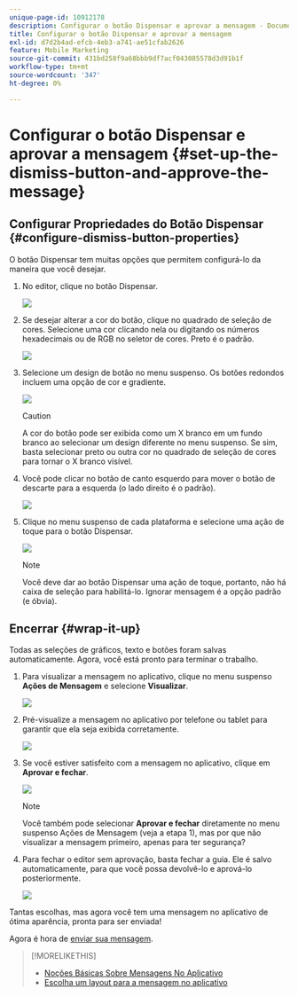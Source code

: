 ```yaml
---
unique-page-id: 10912178
description: Configurar o botão Dispensar e aprovar a mensagem - Documentação do Marketo - Documentação do produto
title: Configurar o botão Dispensar e aprovar a mensagem
exl-id: d7d2b4ad-efcb-4eb3-a741-ae51cfab2626
feature: Mobile Marketing
source-git-commit: 431bd258f9a68bbb9df7acf043085578d3d91b1f
workflow-type: tm+mt
source-wordcount: '347'
ht-degree: 0%

---
```


# Configurar o botão Dispensar e aprovar a mensagem {#set-up-the-dismiss-button-and-approve-the-message}

## Configurar Propriedades do Botão Dispensar  {#configure-dismiss-button-properties}

O botão Dispensar tem muitas opções que permitem configurá-lo da maneira que você desejar.

1. No editor, clique no botão Dispensar.

   ![](assets/image2016-5-9-10-3a23-3a37.png)

1. Se desejar alterar a cor do botão, clique no quadrado de seleção de cores. Selecione uma cor clicando nela ou digitando os números hexadecimais ou de RGB no seletor de cores. Preto é o padrão.

   ![](assets/image2016-5-9-10-3a33-3a17.png)

1. Selecione um design de botão no menu suspenso. Os botões redondos incluem uma opção de cor e gradiente.

   ![](assets/image2016-5-9-10-3a35-3a46.png)

   >[!CAUTION]
   >
   >A cor do botão pode ser exibida como um X branco em um fundo branco ao selecionar um design diferente no menu suspenso. Se sim, basta selecionar preto ou outra cor no quadrado de seleção de cores para tornar o X branco visível.

1. Você pode clicar no botão de canto esquerdo para mover o botão de descarte para a esquerda (o lado direito é o padrão).

   ![](assets/image2016-5-9-10-3a39-3a5.png)

1. Clique no menu suspenso de cada plataforma e selecione uma ação de toque para o botão Dispensar.

   ![](assets/image2016-5-9-10-3a43-3a54.png)

   >[!NOTE]
   >
   >Você deve dar ao botão Dispensar uma ação de toque, portanto, não há caixa de seleção para habilitá-lo. Ignorar mensagem é a opção padrão (e óbvia).

## Encerrar {#wrap-it-up}

Todas as seleções de gráficos, texto e botões foram salvas automaticamente. Agora, você está pronto para terminar o trabalho.

1. Para visualizar a mensagem no aplicativo, clique no menu suspenso **Ações de Mensagem** e selecione **Visualizar**.

   ![](assets/image2016-5-9-10-3a58-3a38.png)

1. Pré-visualize a mensagem no aplicativo por telefone ou tablet para garantir que ela seja exibida corretamente.

   ![](assets/image2016-5-9-11-3a2-3a13.png)

1. Se você estiver satisfeito com a mensagem no aplicativo, clique em **Aprovar e fechar**.

   ![](assets/image2016-5-9-11-3a8-3a52.png)

   >[!NOTE]
   >
   >Você também pode selecionar **Aprovar e fechar** diretamente no menu suspenso Ações de Mensagem (veja a etapa 1), mas por que não visualizar a mensagem primeiro, apenas para ter segurança?

1. Para fechar o editor sem aprovação, basta fechar a guia. Ele é salvo automaticamente, para que você possa devolvê-lo e aprová-lo posteriormente.

   ![](assets/image2016-5-9-11-3a9-3a46.png)

Tantas escolhas, mas agora você tem uma mensagem no aplicativo de ótima aparência, pronta para ser enviada!

Agora é hora de [enviar sua mensagem](/help/marketo/product-docs/mobile-marketing/in-app-messages/sending-your-in-app-message/send-your-in-app-message.md).

>[!MORELIKETHIS]
>
>* [Noções Básicas Sobre Mensagens No Aplicativo](/help/marketo/product-docs/mobile-marketing/in-app-messages/understanding-in-app-messages.md)
>* [Escolha um layout para a mensagem no aplicativo](/help/marketo/product-docs/mobile-marketing/in-app-messages/creating-in-app-messages/choose-a-layout-for-your-in-app-message.md)
